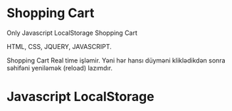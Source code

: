 # Shopping Cart
Only Javascript LocalStorage Shopping  Cart

HTML, CSS, JQUERY, JAVASCRIPT.

Shopping Cart Real time işləmir. Yəni hər hansı düyməni kliklədikdən sonra səhifəni yeniləmək (reload) lazımdır. 
# Javascript LocalStorage    
